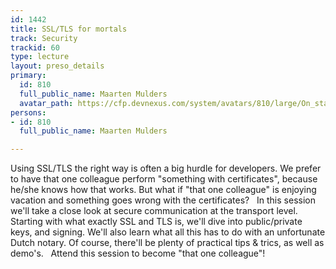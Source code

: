```yaml
---
id: 1442
title: SSL/TLS for mortals
track: Security
trackid: 60
type: lecture
layout: preso_details
primary:
  id: 810
  full_public_name: Maarten Mulders
  avatar_path: https://cfp.devnexus.com/system/avatars/810/large/On_stage_at_Devoxx_(small).jpg?1511176599
persons:
- id: 810
  full_public_name: Maarten Mulders

---
```

Using SSL/TLS the right way is often a big hurdle for developers. We prefer to have that one colleague perform "something with certificates", because he/she knows how that works. But what if "that one colleague" is enjoying vacation and something goes wrong with the certificates?
 
In this session we'll take a close look at secure communication at the transport level. Starting with what exactly SSL and TLS is, we'll dive into public/private keys, and signing. We'll also learn what all this has to do with an unfortunate Dutch notary. Of course, there'll be plenty of practical tips & trics, as well as demo's. 
 
Attend this session to become "that one colleague"!